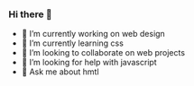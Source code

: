 ### Hi there 👋
- 🔭 I’m currently working on web design
- 🌱 I’m currently learning css
- 👯 I’m looking to collaborate on web projects
- 🤔 I’m looking for help with javascript
- 💬 Ask me about hmtl

<!--
**AnaPaulaPP/AnaPaulaPP** is a ✨ _special_ ✨ repository because its `README.md` (this file) appears on your GitHub profile.

Here are some ideas to get you started:

- 🔭 I’m currently working on ...
- 🌱 I’m currently learning ...
- 👯 I’m looking to collaborate on ...
- 🤔 I’m looking for help with ...
- 💬 Ask me about ...
- 📫 How to reach me: ...
- 😄 Pronouns: ...
- ⚡ Fun fact: ...
-->
